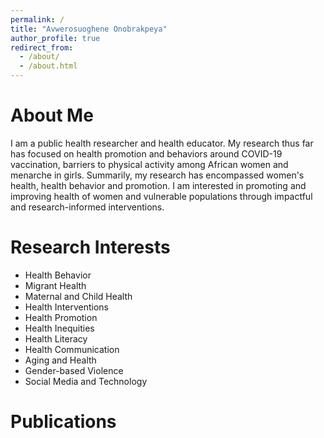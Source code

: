 ```yaml
---
permalink: /
title: "Avwerosuoghene Onobrakpeya"
author_profile: true
redirect_from: 
  - /about/
  - /about.html
---
```


About Me
======
I am a public health researcher and health educator. My research thus far has focused on health promotion and behaviors around COVID-19 vaccination, barriers to physical activity among African women and menarche in girls. Summarily, my research has encompassed women's health, health behavior and promotion. I am interested in promoting and improving health of women and vulnerable populations through impactful and research-informed interventions.

Research Interests
======
- Health Behavior
- Migrant Health
- Maternal and Child Health
- Health Interventions
- Health Promotion
- Health Inequities
- Health Literacy
- Health Communication
- Aging and Health
- Gender-based Violence
- Social Media and Technology

Publications
======